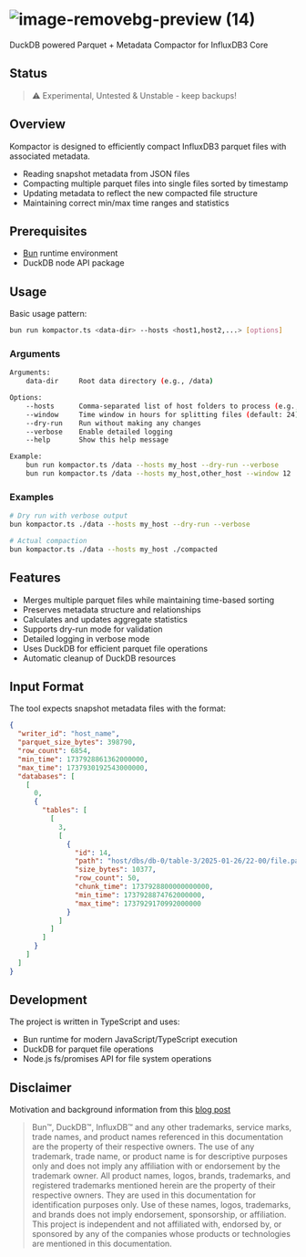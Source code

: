 # ![image-removebg-preview (14)](https://github.com/user-attachments/assets/fd2af745-0ab4-4960-b7df-589189ef8ca1)

DuckDB powered Parquet + Metadata Compactor for InfluxDB3 Core

## Status

> ⚠️ Experimental, Untested & Unstable - keep backups!

## Overview

Kompactor is designed to efficiently compact InfluxDB3 parquet files with associated metadata.
- Reading snapshot metadata from JSON files
- Compacting multiple parquet files into single files sorted by timestamp
- Updating metadata to reflect the new compacted file structure
- Maintaining correct min/max time ranges and statistics


## Prerequisites

- [Bun](https://bun.sh/) runtime environment
- DuckDB node API package

## Usage

Basic usage pattern:
```bash
bun run kompactor.ts <data-dir> --hosts <host1,host2,...> [options]
```

### Arguments
```bash
Arguments:
    data-dir     Root data directory (e.g., /data)

Options:
    --hosts      Comma-separated list of host folders to process (e.g., my_host,other_host)
    --window     Time window in hours for splitting files (default: 24)
    --dry-run    Run without making any changes
    --verbose    Enable detailed logging
    --help       Show this help message

Example:
    bun run kompactor.ts /data --hosts my_host --dry-run --verbose
    bun run kompactor.ts /data --hosts my_host,other_host --window 12

```

### Examples
```bash
# Dry run with verbose output
bun kompactor.ts ./data --hosts my_host --dry-run --verbose

# Actual compaction
bun kompactor.ts ./data --hosts my_host ./compacted
```

## Features

- Merges multiple parquet files while maintaining time-based sorting
- Preserves metadata structure and relationships
- Calculates and updates aggregate statistics
- Supports dry-run mode for validation
- Detailed logging in verbose mode
- Uses DuckDB for efficient parquet file operations
- Automatic cleanup of DuckDB resources

## Input Format

The tool expects snapshot metadata files with the format:
```json
{
  "writer_id": "host_name",
  "parquet_size_bytes": 398790,
  "row_count": 6854,
  "min_time": 1737928861362000000,
  "max_time": 1737930192543000000,
  "databases": [
    [
      0,
      {
        "tables": [
          [
            3,
            [
              {
                "id": 14,
                "path": "host/dbs/db-0/table-3/2025-01-26/22-00/file.parquet",
                "size_bytes": 10377,
                "row_count": 50,
                "chunk_time": 1737928800000000000,
                "min_time": 1737928874762000000,
                "max_time": 1737929170992000000
              }
            ]
          ]
        ]
      }
    ]
  ]
}
```

## Development

The project is written in TypeScript and uses:
- Bun runtime for modern JavaScript/TypeScript execution
- DuckDB for parquet file operations
- Node.js fs/promises API for file system operations

## Disclaimer

Motivation and background information from this [blog post](https://www.influxdata.com/blog/influxdb3-open-source-public-alpha-jan-27/?utm_source=linkedin&utm_medium=social&utm_campaign=2025-01-13-InfluxDB-3-Launch)


> Bun™, DuckDB™, InfluxDB™ and any other trademarks, service marks, trade names, and product names referenced in this documentation are the property of their respective owners. The use of any trademark, trade name, or product name is for descriptive purposes only and does not imply any affiliation with or endorsement by the trademark owner. All product names, logos, brands, trademarks, and registered trademarks mentioned herein are the property of their respective owners. They are used in this documentation for identification purposes only. Use of these names, logos, trademarks, and brands does not imply endorsement, sponsorship, or affiliation. This project is independent and not affiliated with, endorsed by, or sponsored by any of the companies whose products or technologies are mentioned in this documentation.
